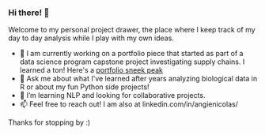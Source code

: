 ### Hi there! 👋

Welcome to my personal project drawer, the place where I keep track of my day to day analysis while I play with my own ideas.
- 🔭    I am currently working on a portfolio piece that started as part of a data science program capstone project investigating supply chains. I learned a ton! Here's a [portfolio sneek peak](https://angienic.github.io/My_Portfolio/)
- 💬    Ask me about what I've learned after years analyzing biological data in R or about my fun Python side projects!
- 🌱    I’m learning NLP and looking for collaborative projects.
- 📫    Feel free to reach out! I am also at linkedin.com/in/angienicolas/

Thanks for stopping by :)

<!--
**angienic/angienic** is a ✨ _special_ ✨ repository because its `README.md` (this file) appears on your GitHub profile.

Here are some ideas to get you started:

- 🔭 I’m currently working on ...
- 🌱 I’m currently learning ...
- 👯 I’m looking to collaborate on ...
- 🤔 I’m looking for help with ...
- 💬 Ask me about ...
- 📫 How to reach me: ...
- 😄 Pronouns: ...
- ⚡ Fun fact: ...
-->
